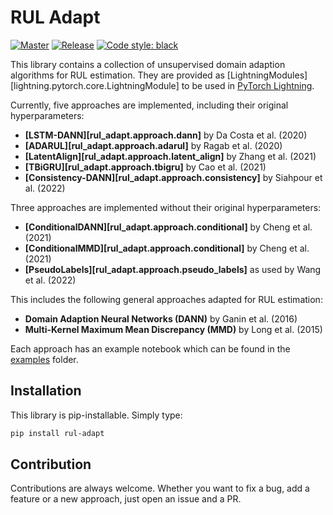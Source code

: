 # RUL Adapt

[![Master](https://github.com/tilman151/rul-adapt/actions/workflows/on_push.yaml/badge.svg)](https://github.com/tilman151/rul-adapt/actions/workflows/on_push.yaml)
[![Release](https://github.com/tilman151/rul-adapt/actions/workflows/on_release.yaml/badge.svg)](https://github.com/tilman151/rul-adapt/actions/workflows/on_release.yaml)
[![Code style: black](https://img.shields.io/badge/code%20style-black-000000.svg)](https://github.com/psf/black)

This library contains a collection of unsupervised domain adaption algorithms for RUL estimation.
They are provided as [LightningModules][lightning.pytorch.core.LightningModule] to be used in [PyTorch Lightning](https://pytorch-lightning.readthedocs.io/en/latest/).

Currently, five approaches are implemented, including their original hyperparameters:

* **[LSTM-DANN][rul_adapt.approach.dann]** by Da Costa et al. (2020)
* **[ADARUL][rul_adapt.approach.adarul]** by Ragab et al. (2020)
* **[LatentAlign][rul_adapt.approach.latent_align]** by Zhang et al. (2021)
* **[TBiGRU][rul_adapt.approach.tbigru]** by Cao et al. (2021)
* **[Consistency-DANN][rul_adapt.approach.consistency]** by Siahpour et al. (2022)

Three approaches are implemented without their original hyperparameters:

* **[ConditionalDANN][rul_adapt.approach.conditional]** by Cheng et al. (2021)
* **[ConditionalMMD][rul_adapt.approach.conditional]** by Cheng et al. (2021)
* **[PseudoLabels][rul_adapt.approach.pseudo_labels]** as used by Wang et al. (2022)

This includes the following general approaches adapted for RUL estimation:

* **Domain Adaption Neural Networks (DANN)** by Ganin et al. (2016)
* **Multi-Kernel Maximum Mean Discrepancy (MMD)** by Long et al. (2015)

Each approach has an example notebook which can be found in the [examples](examples) folder.

## Installation

This library is pip-installable. Simply type:

```bash
pip install rul-adapt
```

## Contribution

Contributions are always welcome. Whether you want to fix a bug, add a feature or a new approach, just open an issue and a PR.